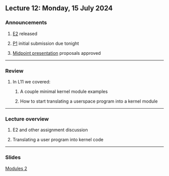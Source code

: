## Lecture 12: Monday, 15 July 2024

### Announcements

1. [E2](/assignments/E2.md) released

1. [P1](/assignments/P1.md) initial submission due tonight

1. [Midpoint presentation](/assignments/mid_pres_guide.md) proposals approved

---

### Review

1. In L11 we covered:

    1. A couple minimal kernel module examples

    1. How to start translating a userspace program into a kernel module

---

### Lecture overview

1. E2 and other assignment discussion

1. Translating a user program into kernel code

---

### Slides

[Modules 2](/slides/modules2.html)
